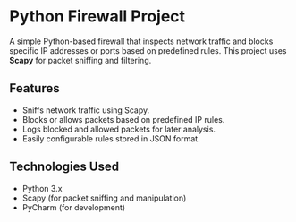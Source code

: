# Python Firewall Project

A simple Python-based firewall that inspects network traffic and blocks specific IP addresses or ports based on predefined rules. This project uses **Scapy** for packet sniffing and filtering.

## Features
- Sniffs network traffic using Scapy.
- Blocks or allows packets based on predefined IP rules.
- Logs blocked and allowed packets for later analysis.
- Easily configurable rules stored in JSON format.

## Technologies Used
- Python 3.x
- Scapy (for packet sniffing and manipulation)
- PyCharm (for development)

